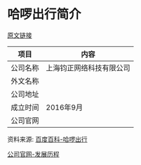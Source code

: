 # 哈啰出行简介

[原文链接](https://www.it-this-year.com/2020/04/28/420)

|项目|内容|
|-----|-----|
|公司名称|上海钧正网络科技有限公司|
|外文名称||
|公司地址||
|成立时间|2016年9月|
|公司官网|[](https://www.helloglobal.com/)|

资料来源: 
[百度百科-哈啰出行](https://baike.baidu.com/item/%E5%93%88%E5%95%B0%E5%87%BA%E8%A1%8C)

[公司官网-发展历程](https://www.helloglobal.com/about-history.html)